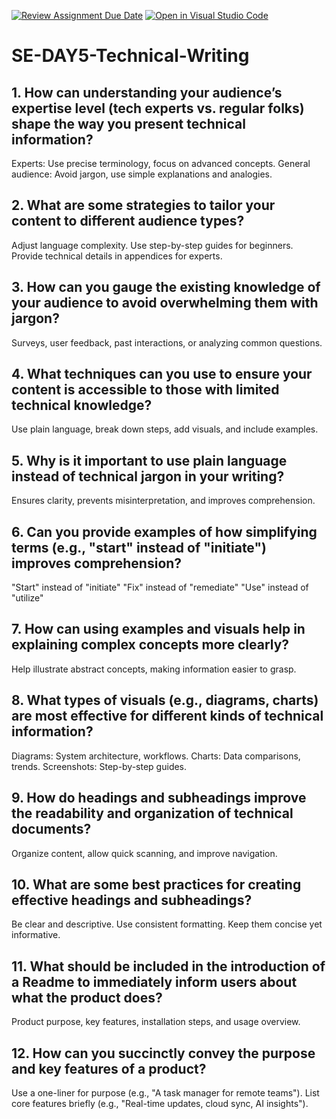 [![Review Assignment Due Date](https://classroom.github.com/assets/deadline-readme-button-22041afd0340ce965d47ae6ef1cefeee28c7c493a6346c4f15d667ab976d596c.svg)](https://classroom.github.com/a/zsAR-pyY)
[![Open in Visual Studio Code](https://classroom.github.com/assets/open-in-vscode-2e0aaae1b6195c2367325f4f02e2d04e9abb55f0b24a779b69b11b9e10269abc.svg)](https://classroom.github.com/online_ide?assignment_repo_id=18464930&assignment_repo_type=AssignmentRepo)
# SE-DAY5-Technical-Writing
## 1. How can understanding your audience’s expertise level (tech experts vs. regular folks) shape the way you present technical information?
Experts: Use precise terminology, focus on advanced concepts.
General audience: Avoid jargon, use simple explanations and analogies.
## 2. What are some strategies to tailor your content to different audience types?
Adjust language complexity.
Use step-by-step guides for beginners.
Provide technical details in appendices for experts.

## 3. How can you gauge the existing knowledge of your audience to avoid overwhelming them with jargon?
Surveys, user feedback, past interactions, or analyzing common questions.

## 4. What techniques can you use to ensure your content is accessible to those with limited technical knowledge?
Use plain language, break down steps, add visuals, and include examples.
## 5. Why is it important to use plain language instead of technical jargon in your writing?
Ensures clarity, prevents misinterpretation, and improves comprehension.
## 6. Can you provide examples of how simplifying terms (e.g., "start" instead of "initiate") improves comprehension?
"Start" instead of "initiate"
"Fix" instead of "remediate"
"Use" instead of "utilize"
## 7. How can using examples and visuals help in explaining complex concepts more clearly?
Help illustrate abstract concepts, making information easier to grasp.
## 8. What types of visuals (e.g., diagrams, charts) are most effective for different kinds of technical information?
Diagrams: System architecture, workflows.
Charts: Data comparisons, trends.
Screenshots: Step-by-step guides.
## 9. How do headings and subheadings improve the readability and organization of technical documents?
Organize content, allow quick scanning, and improve navigation.
## 10. What are some best practices for creating effective headings and subheadings?
Be clear and descriptive.
Use consistent formatting.
Keep them concise yet informative.
## 11. What should be included in the introduction of a Readme to immediately inform users about what the product does?
Product purpose, key features, installation steps, and usage overview.
## 12. How can you succinctly convey the purpose and key features of a product?
Use a one-liner for purpose (e.g., "A task manager for remote teams").
List core features briefly (e.g., "Real-time updates, cloud sync, AI insights").
